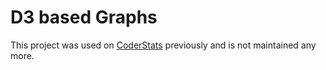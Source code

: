 # D3 based Graphs

This project was used on [CoderStats](https://coderstats.github.io/) previously and is not maintained any more.